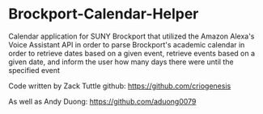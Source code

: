 # Brockport-Calendar-Helper

Calendar application for SUNY Brockport that utilized the Amazon Alexa's Voice Assistant API in order to parse Brockport's academic calendar in order to retrieve dates based on a given event, retrieve events based on a given date, and inform the user how many days there were until the specified event

Code written by Zack Tuttle github: https://github.com/criogenesis

As well as Andy Duong: https://github.com/aduong0079
